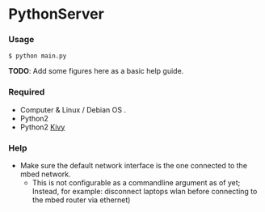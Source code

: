 # PythonServer


### Usage

```
$ python main.py
```

**TODO**: Add some figures here as a basic help guide.

### Required

* Computer & Linux / Debian OS .
* Python2
* Python2 [Kivy](https://kivy.org/#home)

### Help

* Make sure the default network interface is the one connected to the mbed network.
   * This is not configurable as a commandline argument as of yet; Instead, for example: disconnect laptops wlan before connecting to the mbed router via ethernet)
